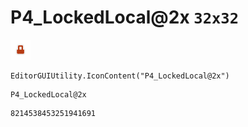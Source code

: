 # P4_LockedLocal@2x `32x32`
<img src="/img/P4_LockedLocal@2x.png" width=32 height=32>

``` CSharp
EditorGUIUtility.IconContent("P4_LockedLocal@2x")
```
```
P4_LockedLocal@2x
```
```
8214538453251941691
```
